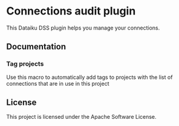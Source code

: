 # Connections audit plugin

This Dataiku DSS plugin helps you manage your connections.

## Documentation

### Tag projects

Use this macro to automatically add tags to projects with the list of connections that are in use in this project

## License 

This project is licensed under the Apache Software License.
